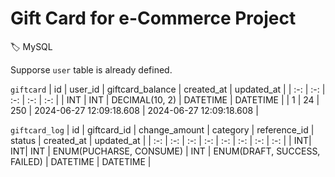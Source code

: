 # Gift Card for e-Commerce Project
:label: MySQL

Supporse `user` table is already defined.

`giftcard`
| id | user_id | giftcard_balance | created_at | updated_at |
| :-: | :-: | :-: | :-: | :-: |
| INT | INT | DECIMAL(10, 2) | DATETIME | DATETIME |
| 1 | 24 | 250 | 2024-06-27 12:09:18.608 | 2024-06-27 12:09:18.608 |

`giftcard_log`
| id | giftcard_id | change_amount | category | reference_id | status | created_at | updated_at |
| :-: | :-: | :-: | :-: | :-: | :-: | :-: | :-: |
| INT| INT| INT | ENUM(PUCHARSE, CONSUME) | INT | ENUM(DRAFT, SUCCESS, FAILED) | DATETIME | DATETIME |
